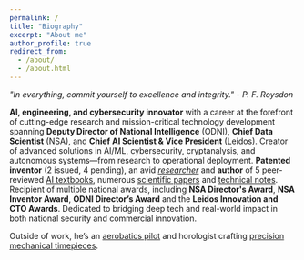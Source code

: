```yaml
---
permalink: /
title: "Biography"
excerpt: "About me"
author_profile: true
redirect_from: 
  - /about/
  - /about.html
---
```


*"In everything, commit yourself to excellence and integrity." - P. F. Roysdon*

**AI, engineering, and cybersecurity innovator** with a career at the forefront of cutting-edge research and mission-critical technology development spanning **Deputy Director of National Intelligence** (ODNI), **Chief Data Scientist** (NSA), and **Chief AI Scientist & Vice President** (Leidos). Creator of advanced solutions in AI/ML, cybersecurity, cryptanalysis, and autonomous systems—from research to operational deployment. **Patented inventor** (2 issued, 4 pending), an avid [*researcher*](https://pfroysdon.github.io/projects/) and **author** of 5 peer-reviewed [AI textbooks](http://www.roysdonfibonaccipress.com/), numerous [scientific papers](https://github.com/pfroysdon/publications/tree/main/Papers) and [technical notes](https://github.com/pfroysdon/publications/tree/main/Tech_Notes). Recipient of multiple national awards, including **NSA Director's Award**, **NSA Inventor Award**, **ODNI Director’s Award** and the **Leidos Innovation and CTO Awards**.  Dedicated to bridging deep tech and real-world impact in both national security and commercial innovation.  

Outside of work, he’s an [aerobatics pilot](https://youtu.be/AFlVtWswTNU) and horologist crafting [precision mechanical timepieces](https://www.roysdonwatchco.com/).